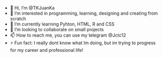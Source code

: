 - 👋 Hi, I’m @TKJuanKa
- 👀 I’m interested in programming, learning, designing and creating from scratch
- 🌱 I’m currently learning Pyhton, HTML, R and CSS
- 💞️ I’m looking to collaborate on small projects
- 📫 How to reach me, you can use my telegram @Jctc12 
- ⚡ Fun fact: I really dont know what Im doing, but im trying to progress for my career and professional life!


